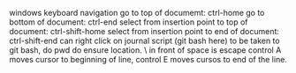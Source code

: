 windows keyboard navigation
go to top of documemt: ctrl-home
go to bottom of document: ctrl-end
select from insertion point to top of document: ctrl-shift-home
select from insertion point to end of document: ctrl-shift-end
can right click on journal script (git bash here) to be taken to git bash, do pwd do ensure location.
\ in front of space is escape
control A moves cursor to beginning of line, control E moves cursos to end of the line.